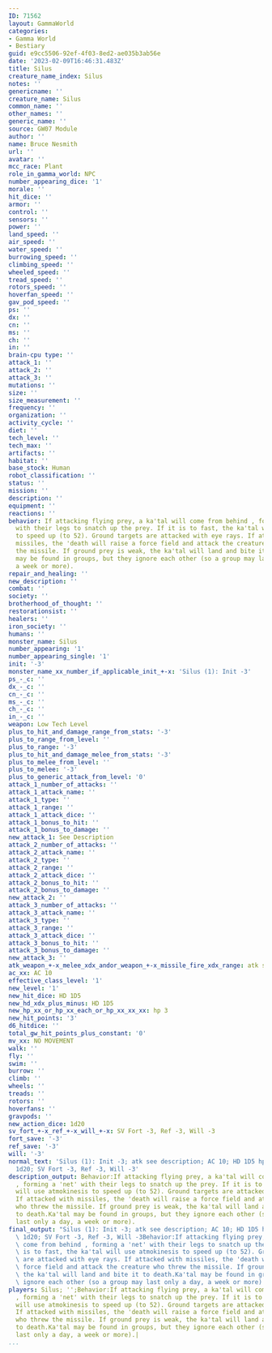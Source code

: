 ```yaml
---
ID: 71562
layout: GammaWorld
categories:
- Gamma World
- Bestiary
guid: e9cc5506-92ef-4f03-8ed2-ae035b3ab56e
date: '2023-02-09T16:46:31.483Z'
title: Silus
creature_name_index: Silus
notes: ''
genericname: ''
creature_name: Silus
common_name: ''
other_names: ''
generic_name: ''
source: GW07 Module
author: ''
name: Bruce Nesmith
url: ''
avatar: ''
mcc_race: Plant
role_in_gamma_world: NPC
number_appearing_dice: '1'
morale: ''
hit_dice: ''
armor: ''
control: ''
sensors: ''
power: ''
land_speed: ''
air_speed: ''
water_speed: ''
burrowing_speed: ''
climbing_speed: ''
wheeled_speed: ''
tread_speed: ''
rotors_speed: ''
hoverfan_speed: ''
gav_pod_speed: ''
ps: ''
dx: ''
cn: ''
ms: ''
ch: ''
in: ''
brain-cpu type: ''
attack_1: ''
attack_2: ''
attack_3: ''
mutations: ''
size: ''
size_measurement: ''
frequency: ''
organization: ''
activity_cycle: ''
diet: ''
tech_level: ''
tech_max: ''
artifacts: ''
habitat: ''
base_stock: Human
robot_classification: ''
status: ''
mission: ''
description: ''
equipment: ''
reactions: ''
behavior: If attacking flying prey, a ka'tal will come from behind , forming a 'net'
  with their legs to snatch up the prey. If it is to fast, the ka'tal will use atmokinesis
  to speed up (to 52). Ground targets are attacked with eye rays. If attacked with
  missiles, the 'death will raise a force field and attack the creature who threw
  the missile. If ground prey is weak, the ka'tal will land and bite it to death.Ka'tal
  may be found in groups, but they ignore each other (so a group may last only a day,
  a week or more).
repair_and_healing: ''
new_description: ''
combat: ''
society: ''
brotherhood_of_thought: ''
restorationsist: ''
healers: ''
iron_society: ''
humans: ''
monster_name: Silus
number_appearing: '1'
number_appearing_single: '1'
init: '-3'
monster_name_xx_number_if_applicable_init_+-x: 'Silus (1): Init -3'
ps_-_c: ''
dx_-_c: ''
cn_-_c: ''
ms_-_c: ''
ch_-_c: ''
in_-_c: ''
weapon: Low Tech Level
plus_to_hit_and_damage_range_from_stats: '-3'
plus_to_range_from_level: ''
plus_to_range: '-3'
plus_to_hit_and_damage_melee_from_stats: '-3'
plus_to_melee_from_level: ''
plus_to_melee: '-3'
plus_to_generic_attack_from_level: '0'
attack_1_number_of_attacks: ''
attack_1_attack_name: ''
attack_1_type: ''
attack_1_range: ''
attack_1_attack_dice: ''
attack_1_bonus_to_hit: ''
attack_1_bonus_to_damage: ''
new_attack_1: See Description
attack_2_number_of_attacks: ''
attack_2_attack_name: ''
attack_2_type: ''
attack_2_range: ''
attack_2_attack_dice: ''
attack_2_bonus_to_hit: ''
attack_2_bonus_to_damage: ''
new_attack_2: ''
attack_3_number_of_attacks: ''
attack_3_attack_name: ''
attack_3_type: ''
attack_3_range: ''
attack_3_attack_dice: ''
attack_3_bonus_to_hit: ''
attack_3_bonus_to_damage: ''
new_attack_3: ''
atk_weapon_+-x_melee_xdx_andor_weapon_+-x_missile_fire_xdx_range: atk see description
ac_xx: AC 10
effective_class_level: '1'
new_level: '1'
new_hit_dice: HD 1D5
new_hd_xdx_plus_minus: HD 1D5
new_hp_xx_or_hp_xx_each_or_hp_xx_xx_xx: hp 3
new_hit_points: '3'
d6_hitdice: ''
total_gw_hit_points_plus_constant: '0'
mv_xx: NO MOVEMENT
walk: ''
fly: ''
swim: ''
burrow: ''
climb: ''
wheels: ''
treads: ''
rotors: ''
hoverfans: ''
gravpods: ''
new_action_dice: 1d20
sv_fort_+-x_ref_+-x_will_+-x: SV Fort -3, Ref -3, Will -3
fort_save: '-3'
ref_save: '-3'
will: '-3'
normal_text: 'Silus (1): Init -3; atk see description; AC 10; HD 1D5 hp 3; NO MOVEMENT;
  1d20; SV Fort -3, Ref -3, Will -3'
description_output: Behavior:If attacking flying prey, a ka'tal will come from behind
  , forming a 'net' with their legs to snatch up the prey. If it is to fast, the ka'tal
  will use atmokinesis to speed up (to 52). Ground targets are attacked with eye rays.
  If attacked with missiles, the 'death will raise a force field and attack the creature
  who threw the missile. If ground prey is weak, the ka'tal will land and bite it
  to death.Ka'tal may be found in groups, but they ignore each other (so a group may
  last only a day, a week or more).
final_output: "Silus (1): Init -3; atk see description; AC 10; HD 1D5 hp 3; NO MOVEMENT;\
  \ 1d20; SV Fort -3, Ref -3, Will -3Behavior:If attacking flying prey, a ka'tal will\
  \ come from behind , forming a 'net' with their legs to snatch up the prey. If it\
  \ is to fast, the ka'tal will use atmokinesis to speed up (to 52). Ground targets\
  \ are attacked with eye rays. If attacked with missiles, the 'death will raise a\
  \ force field and attack the creature who threw the missile. If ground prey is weak,\
  \ the ka'tal will land and bite it to death.Ka'tal may be found in groups, but they\
  \ ignore each other (so a group may last only a day, a week or more)."
players: Silus; '';Behavior:If attacking flying prey, a ka'tal will come from behind
  , forming a 'net' with their legs to snatch up the prey. If it is to fast, the ka'tal
  will use atmokinesis to speed up (to 52). Ground targets are attacked with eye rays.
  If attacked with missiles, the 'death will raise a force field and attack the creature
  who threw the missile. If ground prey is weak, the ka'tal will land and bite it
  to death.Ka'tal may be found in groups, but they ignore each other (so a group may
  last only a day, a week or more).|
...
```

